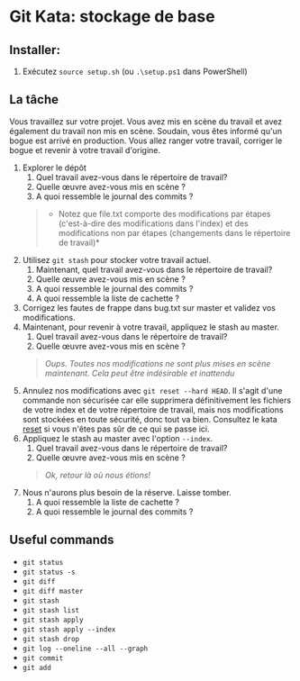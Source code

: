 # Git Kata: stockage de base

## Installer:

1. Exécutez `source setup.sh` (ou `.\setup.ps1` dans PowerShell)

## La tâche

Vous travaillez sur votre projet. Vous avez mis en scène du travail et avez également du travail non mis en scène.
Soudain, vous êtes informé qu'un bogue est arrivé en production. Vous allez ranger votre travail, corriger le bogue et revenir à votre travail d'origine.

1. Explorer le dépôt
   1. Quel travail avez-vous dans le répertoire de travail?
   2. Quelle œuvre avez-vous mis en scène ?
   3. A quoi ressemble le journal des commits ?
   >* Notez que file.txt comporte des modifications par étapes (c'est-à-dire des modifications dans l'index) et des modifications non par étapes (changements dans le répertoire de travail)*
2. Utilisez `git stash` pour stocker votre travail actuel.
   1. Maintenant, quel travail avez-vous dans le répertoire de travail?
   2. Quelle œuvre avez-vous mis en scène ?
   3. A quoi ressemble le journal des commits ?
   4. A quoi ressemble la liste de cachette ?
3. Corrigez les fautes de frappe dans bug.txt sur master et validez vos modifications.
4. Maintenant, pour revenir à votre travail, appliquez le stash au master.
   1. Quel travail avez-vous dans le répertoire de travail?
   2. Quelle œuvre avez-vous mis en scène ?
   >*Oups. Toutes nos modifications ne sont plus mises en scène maintenant. Cela peut être indésirable et inattendu*
5. Annulez nos modifications avec `git reset --hard HEAD`. Il s'agit d'une commande non sécurisée car elle supprimera définitivement les fichiers de votre index et de votre répertoire de travail, mais nos modifications sont stockées en toute sécurité, donc tout va bien. Consultez le kata [reset](reset/README.md) si vous n'êtes pas sûr de ce qui se passe ici.
6. Appliquez le stash au master avec l'option `--index`.
   1. Quel travail avez-vous dans le répertoire de travail?
   2. Quelle œuvre avez-vous mis en scène ?
   >*Ok, retour là où nous étions!*
7. Nous n'aurons plus besoin de la réserve. Laisse tomber.
   1. A quoi ressemble la liste de cachette ?
   2. A quoi ressemble le journal des commits ?

## Useful commands

- `git status`
- `git status -s`
- `git diff`
- `git diff master`
- `git stash`
- `git stash list`
- `git stash apply`
- `git stash apply --index`
- `git stash drop`
- `git log --oneline --all --graph`
- `git commit`
- `git add`
